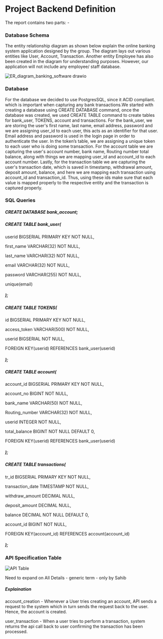 # Project Backend Definition

The report contains two parts: -

### Database Schema

The entity relationship diagram as shown below explain the online banking system application designed by the group. The diagram lays out various entities like User, Account, Transaction. Another entity Employee has also been created in the diagram for understanding purposes. However, our application will not include any employee/ staff database.

![ER_diagram_banking_software drawio](https://user-images.githubusercontent.com/86423179/160428576-1156befe-535b-4b20-a2f2-f3b73a4dd693.svg)

### Database
For the database we decided to use PostgresSQL, since it ACID compliant. which is important when capturing any bank transactions.We started with creating a database using CREATE DATABASE command, once the database was created, we used CREATE TABLE command to create tables for bank_user, TOKENS, account and transactions. For the bank_user, we are storing the user's first name, last name, email address, password and we are assigning user_id to each user, this acts as an identifier for that user. Email address and password is used in the login page in order to authenticate the user. In the token’s table, we are assigning a unique token to each user who is doing some transaction. For the account table we are capturing the user's account number, bank name, Routing number total balance, along with things we are mapping user_id and account_id to each account number. Lastly, for the transaction table we are capturing the user's transaction date, which is saved in timestamp, withdrawal amount, deposit amount, balance, and here we are mapping each transaction using account_id and transaction_id. Thus, using these ids make sure that each value is mapped properly to the respective entity and the transaction is captured properly.

### SQL Queries
##### CREATE DATABASE bank_account;

##### CREATE TABLE bank_user(

userid BIGSERIAL PRIMARY KEY NOT NULL,

  first_name VARCHAR(32) NOT NULL,

  last_name VARCHAR(32) NOT NULL,

  email VARCHAR(32) NOT NULL,

  password VARCHAR(255) NOT NULL,

  unique(email)
##### );

##### CREATE TABLE TOKENS(

id BIGSERIAL PRIMARY KEY NOT NULL,

access_token VARCHAR(500) NOT NULL, 

userid BIGSERIAL NOT NULL,

FOREIGN KEY(userid) REFERENCES bank_user(userid)
##### );

##### CREATE TABLE account(
    
account_id BIGSERIAL PRIMARY KEY NOT NULL,

account_no BIGINT NOT NULL,
    
bank_name VARCHAR(50) NOT NULL,
    
Routing_number VARCHAR(32) NOT NULL,
    
userid INTEGER NOT NULL,
    
total_balance BIGINT NOT NULL DEFAULT 0,
    
FOREIGN KEY(userid) REFERENCES bank_user(userid)
##### );

##### CREATE TABLE transactions(

tr_id BIGSERIAL PRIMARY KEY NOT NULL,
    
transaction_date TIMESTAMP NOT NULL,
    
withdraw_amount DECIMAL NULL,
    
deposit_amount DECIMAL NULL,
    
balance DECIMAL NOT NULL DEFAULT 0,
    
account_id BIGINT NOT NULL,
    
FOREIGN KEY(account_id) REFERENCES account(account_id)
##### );




### API Specification Table

![API Table](https://user-images.githubusercontent.com/86423179/160429550-6e11f841-50b1-47f2-b68a-25b4db35e330.png)


Need to expand on All Details - generic term - only by Sahib




##### Explaination

account_creation - Whenever a User tries creating an account, API sends a request to the system which in turn sends the request back to the user. Hence, the account is created.

user_transaction - When a user tries to perform a transaction, system returns the api call back to user confirming the transaction has been processed.




